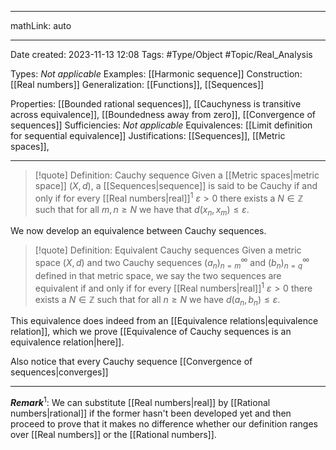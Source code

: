 
---

mathLink: auto

---
Date created: 2023-11-13 12:08
Tags: #Type/Object #Topic/Real_Analysis 

Types: _Not applicable_
Examples: [[Harmonic sequence]]
Construction: [[Real numbers]]
Generalization: [[Functions]], [[Sequences]]

Properties: [[Bounded rational sequences]], [[Cauchyness is transitive across equivalence]], [[Boundedness away from zero]], [[Convergence of sequences]]
Sufficiencies: _Not applicable_
Equivalences: [[Limit definition for sequential equivalence]]
Justifications: [[Sequences]], [[Metric spaces]], 

---  

> [!quote] Definition: Cauchy sequence
> Given a [[Metric spaces|metric space]] $(X,d)$, a [[Sequences|sequence]] is said to be Cauchy if and only if for every [[Real numbers|real]]$^1$ $\varepsilon>0$ there exists a $N\in \mathbb Z$ such that for all $m,n\geq N$ we have that $d(x_n,x_m)\leq\varepsilon$.

We now develop an equivalence between Cauchy sequences.

> [!quote] Definition: Equivalent Cauchy sequences
> Given a metric space $(X,d)$ and two Cauchy sequences $(a_n)^\infty_{n=m}$ and $(b_n)^\infty_{n=q}$ defined in that metric space, we say the two sequences are equivalent if and only if for every  [[Real numbers|real]]$^1$ $\varepsilon>0$ there exists a $N\in \mathbb Z$ such that for all $n\geq N$ we have $d(a_n,b_n)\leq\varepsilon$.

This equivalence does indeed from an [[Equivalence relations|equivalence relation]], which we prove [[Equivalence of Cauchy sequences is an equivalence relation|here]].

Also notice that every Cauchy sequence [[Convergence of sequences|converges]]

---

**_Remark_**$^1$: We can substitute [[Real numbers|real]] by [[Rational numbers|rational]] if the former hasn't been developed yet and then proceed to prove that it makes no difference whether our definition ranges over [[Real numbers]] or the [[Rational numbers]]. 
